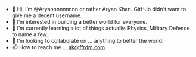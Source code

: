 - 👋 Hi, I’m @Aryannnnnnnnn or rather Aryan Khan. GitHub didn't want to give me a decent username.
- 👀 I’m interested in building a better world for everyone.
- 🌱 I’m currently learning a lot of things actually. Physics, Military Defence to name a few.
- 💞️ I’m looking to collaborate on ... anything to better the world.
- 📫 How to reach me ... ak@ffrdm.com

<!---
Aryannnnnnnnn/Aryannnnnnnnn is a ✨ special ✨ repository because its `README.md` (this file) appears on your GitHub profile.
You can click the Preview link to take a look at your changes.
--->
